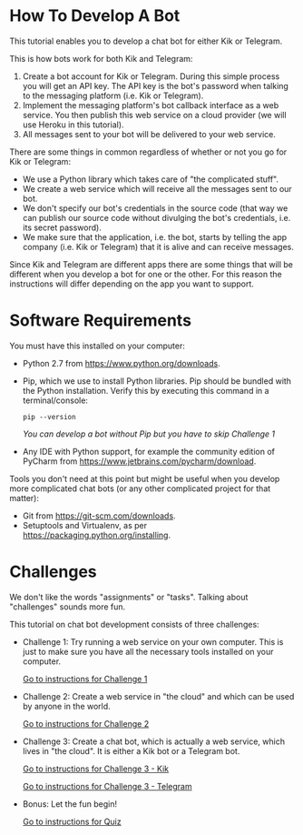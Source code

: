 # How To Develop A Bot

This tutorial enables you to develop a chat bot for either Kik or Telegram.

This is how bots work for both Kik and Telegram:

1. Create a bot account for Kik or Telegram. During this simple process you will get an API key. The API key is the bot's password when talking to the messaging platform (i.e. Kik or Telegram).
2. Implement the messaging platform's bot callback interface as a web service. You then publish this web service on a cloud provider (we will use Heroku in this tutorial).
3. All messages sent to your bot will be delivered to your web service.

There are some things in common regardless of whether or not you go for Kik or Telegram:

- We use a Python library which takes care of "the complicated stuff".
- We create a web service which will receive all the messages sent to our bot.
- We don't specify our bot's credentials in the source code (that way we can publish our source code without divulging the bot's credentials, i.e. its secret password).
- We make sure that the application, i.e. the bot, starts by telling the app company (i.e. Kik or Telegram) that it is alive and can receive messages.

Since Kik and Telegram are different apps there are some things that will be different when you develop a bot for one or the other. For this reason the instructions will differ depending on the app you want to support.

# Software Requirements

You must have this installed on your computer:

- Python 2.7 from <https://www.python.org/downloads>.
- Pip, which we use to install Python libraries. Pip should be bundled with the Python installation. Verify this by executing this command in a terminal/console:

  ```
  pip --version
  ```

  _You can develop a bot without Pip but you have to skip Challenge 1_

- Any IDE with Python support, for example the community edition of PyCharm from <https://www.jetbrains.com/pycharm/download>.

Tools you don't need at this point but might be useful when you develop more complicated chat bots (or any other complicated project for that matter):

- Git from <https://git-scm.com/downloads>.
- Setuptools and Virtualenv, as per <https://packaging.python.org/installing>.

# Challenges

We don't like the words "assignments" or "tasks". Talking about "challenges" sounds more fun.

This tutorial on chat bot development consists of three challenges:

- Challenge 1: Try running a web service on your own computer. This is just to make sure you have all the necessary tools installed on your computer.

  [Go to instructions for Challenge 1](./challenge-localhost.md)

- Challenge 2: Create a web service in "the cloud" and which can be used by anyone in the world.

  [Go to instructions for Challenge 2](./challenge-heroku.md)

- Challenge 3: Create a chat bot, which is actually a web service, which lives in "the cloud". It is either a Kik bot or a Telegram bot.

  [Go to instructions for Challenge 3 - Kik](./challenge-kik.md)

  [Go to instructions for Challenge 3 - Telegram](./challenge-telegram.md)

- Bonus: Let the fun begin!

  [Go to instructions for Quiz](./challenge-quiz.md)
